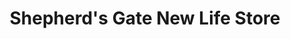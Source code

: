 ---
title: "Shepherd's Gate New Life Store"
url: /livermore/shepherds-gate-new-life-store/
shop: charity
---